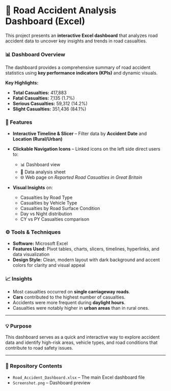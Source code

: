 # 🚦 Road Accident Analysis Dashboard (Excel)

This project presents an **interactive Excel dashboard** that analyzes road accident data to uncover key insights and trends in road casualties.

### 📊 Dashboard Overview

The dashboard provides a comprehensive summary of road accident statistics using **key performance indicators (KPIs)** and dynamic visuals.

**Key Highlights:**

* **Total Casualties:** 417,883
* **Fatal Casualties:** 7,135 (1.7%)
* **Serious Casualties:** 59,312 (14.2%)
* **Slight Casualties:** 351,436 (84.1%)

### 🧩 Features

* **Interactive Timeline & Slicer** – Filter data by **Accident Date** and **Location (Rural/Urban)**
* **Clickable Navigation Icons** – Linked icons on the left side direct users to:

  * 📊 Dashboard view
  * 📁 Data analysis sheet
  * 🌐 Web page on *Reported Road Casualties in Great Britain*
* **Visual Insights** on:

  * Casualties by Road Type
  * Casualties by Vehicle Type
  * Casualties by Road Surface Condition
  * Day vs Night distribution
  * CY vs PY Casualties comparison

### ⚙️ Tools & Techniques

* **Software:** Microsoft Excel
* **Features Used:** Pivot tables, charts, slicers, timelines, hyperlinks, and data visualization
* **Design Style:** Clean, modern layout with dark background and accent colors for clarity and visual appeal

### 📈 Insights

* Most casualties occurred on **single carriageway roads**.
* **Cars** contributed to the highest number of casualties.
* Accidents were more frequent during **daylight hours**.
* Casualties were notably higher in **urban areas** than in rural ones.

---

### 💡 Purpose

This dashboard serves as a quick and interactive way to explore accident data and identify high-risk areas, vehicle types, and road conditions that contribute to road safety issues.

---

### 📁 Repository Contents

* `Road_Accident_Dashboard.xlsx` – The main Excel dashboard file
* `Screenshot.png` – Dashboard preview
